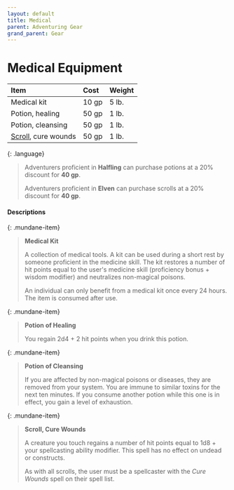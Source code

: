 ```yaml
---
layout: default
title: Medical
parent: Adventuring Gear
grand_parent: Gear
---
```


# Medical Equipment

| Item                              | Cost  | Weight |
| :-------------------------------- | :---- | :----- |
| Medical kit                       | 10 gp | 5 lb.  |
| Potion, healing                   | 50 gp | 1 lb.  |
| Potion, cleansing                 | 50 gp | 1 lb.  |
| [Scroll](../scrolls), cure wounds | 50 gp | 1 lb.  |

{: .language}
> Adventurers proficient in **Halfling** can purchase potions at a 20% discount for **40 gp**.
>
> Adventurers proficient in **Elven** can purchase scrolls at a 20% discount for **40 gp**.


#### Descriptions

{: .mundane-item}
> **Medical Kit**
>
> A collection of medical tools. A kit can be used during a short rest by someone proficient in the medicine skill. The kit restores a number of hit points equal to the user's medicine skill (proficiency bonus + wisdom modifier) and neutralizes non-magical poisons.
> 
> An individual can only benefit from a medical kit once every 24 hours. The item is consumed after use.

{: .mundane-item}
> **Potion of Healing**
> 
> You regain 2d4 + 2 hit points when you drink this potion. 

{: .mundane-item}
> **Potion of Cleansing**
> 
> If you are affected by non-magical poisons or diseases, they are removed from your system. You are immune to similar toxins for the next ten minutes. If you consume another potion while this one is in effect, you gain a level of exhaustion.

{: .mundane-item}
> **Scroll, Cure Wounds**
>
> A creature you touch regains a number of hit points equal to 1d8 + your spellcasting ability modifier. This spell has no effect on undead or constructs.
>
> As with all scrolls, the user must be a spellcaster with the _Cure Wounds_ spell on their spell list.